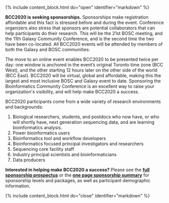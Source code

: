 <!--Important for markdown to render! Also make sure the page has a .md extension-->
{% include content_block.html do="open" identifier="markdown" %} <div markdown="1">

**BCC2020 is seeking sponsorships.** Sponsorships make registration affordable and this fact is stressed before and during the event. Conference organizers also stress that sponsors are potential collaborators that can help participants do their research.  This will be the 21st BOSC meeting, and the 11th Galaxy Community Conference, and is the second time the two have been co-located.  All BCC2020 events will be attended by members of both the Galaxy and BOSC communities.

The move to an online event enables BCC2020 to be presented twice per day: one window is anchored in the event’s original Toronto time zone (BCC West), and the other starting 12 hours later on the other side of the world (BCC East). BCC2020 will be virtual, global and affordable, making this the largest and most inclusive BOSC and Galaxy event to date.  Sponsoring the Bioinformatics Community Conference is an excellent way to raise your organization's visibility, and will help make BCC2020 a success.

BCC2020 participants come from a wide variety of research environments and backgrounds:

1. Biological researchers, students, and postdocs who now have, or who will shortly have, next generation sequencing data, and are learning bioinformatics analysis.
1. Power bioinformatics users
1. Bioinformatics tool and workflow developers
1. Bioinformatics focused principal investigators and researchers
1. Sequencing core facility staff
1. Industry principal scientists and bioinformaticians
1. Data producers

**Interested in helping make BCC2020 a success?**  Please see the **[full sponsorship prospectus](/img/partners/bcc2020-prospectus-v3.pdf)** or the **[one page sponsorship summary](/img/partners/bcc2020-summary-v3.pdf)** for sponsorship levels and packages, as well as participant demographic information.

</div> {% include content_block.html do="close" identifier="markdown" %}
